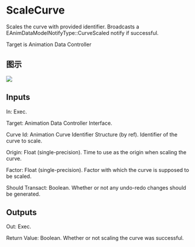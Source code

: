 # ScaleCurve

Scales the curve with provided identifier. Broadcasts a EAnimDataModelNotifyType::CurveScaled notify if successful.

Target is Animation Data Controller

## 图示

![]($-20221218-18334284.png)

## Inputs

In: Exec.

Target: Animation Data Controller Interface.

Curve Id: Animation Curve Identifier Structure (by ref). Identifier of the curve to scale.

Origin: Float (single-precision). Time to use as the origin when scaling the curve.

Factor: Float (single-precision). Factor with which the curve is supposed to be scaled.

Should Transact: Boolean. Whether or not any undo-redo changes should be generated.  

## Outputs

Out: Exec.

Return Value: Boolean. Whether or not scaling the curve was successful.


